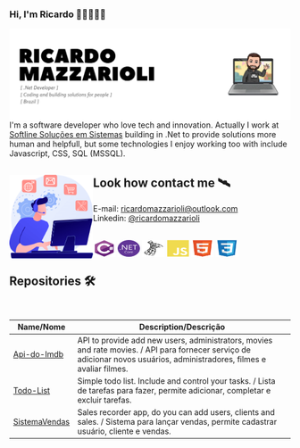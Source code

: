 ### Hi, I'm Ricardo 👋🏻🧑🏻‍💻

<img src="https://raw.githubusercontent.com/ricmazz/ricmazz/main/gh-header-image-cropped.png" alt="banner that says Ricardo Mazzarioli - .Net Developer, Coding and building solutions for people, Brazil" align="right">
I'm a software developer who love tech and innovation. Actually I work at <a href="www.softlinesistemas.com.br">Softline Soluções em Sistemas</a> building  in .Net to provide solutions more human and helpfull, but some technologies I enjoy working too with include Javascript, CSS, SQL (MSSQL).

## Look how contact me 🛰️ <img align="left" width="150" height="150" src="https://github.com/ricmazz/ricmazz/blob/main/ilustra-contato.png?raw=true"></a>
<span>E-mail: <a href="mailto:ricardomazzarioli@outlook.com">ricardomazzarioli@outlook.com</a></span><br />
<span>Linkedin: <a href="https://www.linkedin.com/in/ricardomazzarioli/">@ricardomazzarioli</a></span>
	
<div style="display: inline_block"><br>
	<img align="center" alt="Csharp" height="30" width="40" src="https://raw.githubusercontent.com/devicons/devicon/master/icons/csharp/csharp-original.svg">
	<img align="center" alt="DotNet" height="30" width="40" src="https://raw.githubusercontent.com/devicons/devicon/master/icons/dotnetcore/dotnetcore-original.svg">
	<img align="center" alt="SqlServer" height="30" width="40" src="https://raw.githubusercontent.com/devicons/devicon/master/icons/microsoftsqlserver/microsoftsqlserver-plain.svg">
	<img align="center" alt="Js" height="30" width="40" src="https://raw.githubusercontent.com/devicons/devicon/master/icons/javascript/javascript-plain.svg">
	<img align="center" alt="HTML" height="30" width="40" src="https://raw.githubusercontent.com/devicons/devicon/master/icons/html5/html5-original.svg">
	<img align="center" alt="CSS" height="30" width="40" src="https://raw.githubusercontent.com/devicons/devicon/master/icons/css3/css3-original.svg">
</div>

## Repositories 🛠️
<div style="display: inline_block"><br>
	<table>
		<thead>
			<tr>
				<th>Name/Nome</th>
				<th>Description/Descrição</th>
			</tr>
		</thead>
		<tbody>
			<tr>
				<td><a href="https://github.com/ricmazz/Api-do-Imdb">Api-do-Imdb</a></td>
				<td>API to provide add new users, administrators, movies and rate movies. / API para fornecer serviço de adicionar novos usuários, administradores, filmes e avaliar filmes. </td>
			</tr>
			<tr>
				<td><a href="https://github.com/ricmazz/Todo-List">Todo-List</a></td>
				<td>Simple todo list. Include and control your tasks. / Lista de tarefas para fazer, permite adicionar, completar e excluir tarefas.</td>
			</tr>
			<tr>
				<td><a href="https://github.com/ricmazz/SistemaVendas">SistemaVendas</a></td>
				<td>Sales recorder app, do you can add users, clients and sales. / Sistema para lançar vendas, permite cadastrar usuário, cliente e vendas.</td>
			</tr>
		</tbody>
	</table>
</div>
